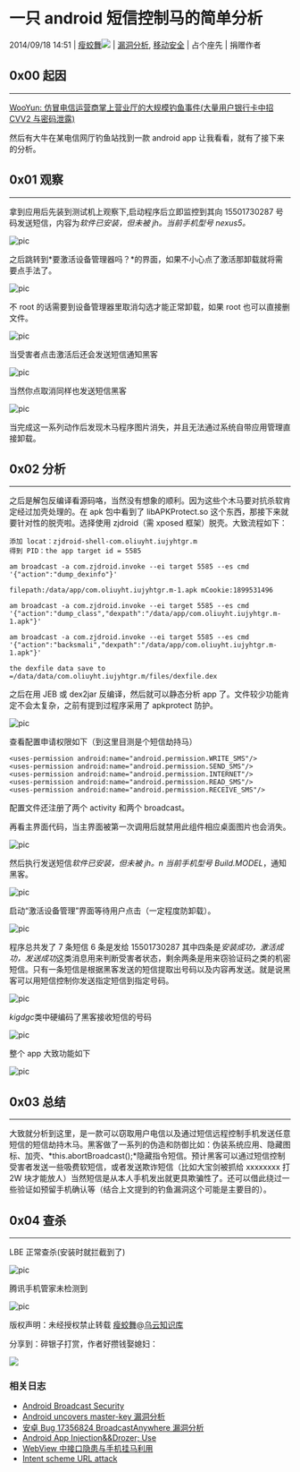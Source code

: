 # 一只 android 短信控制马的简单分析

2014/09/18 14:51 | [瘦蛟舞](http://drops.wooyun.org/author/瘦蛟舞 "由 瘦蛟舞 发布")![](img/img1_u56_png.jpg)   | [漏洞分析](http://drops.wooyun.org/category/papers "查看 漏洞分析 中的全部文章"), [移动安全](http://drops.wooyun.org/category/mobile "查看 移动安全 中的全部文章")  | 占个座先  | 捐赠作者

## 0x00 起因

* * *

[WooYun: 仿冒电信运营商掌上营业厅的大规模钓鱼事件(大量用户银行卡中招 CVV2 与密码泄露)](http://www.wooyun.org/bugs/wooyun-2014-076180)

然后有大牛在某电信网厅钓鱼站找到一款 android app 让我看看，就有了接下来的分析。

## 0x01 观察

* * *

拿到应用后先装到测试机上观察下,启动程序后立即监控到其向 15501730287 号码发送短信，内容为*软件已安装，但未被 jh。当前手机型号 nexus5。*

![pic](img/img1_u145_jpg.jpg)

之后跳转到*要激活设备管理器吗？*的界面，如果不小心点了激活那卸载就将需要点手法了。

![pic](img/img2_u113_jpg.jpg)

不 root 的话需要到设备管理器里取消勾选才能正常卸载，如果 root 也可以直接删文件。

![pic](img/img3_u94_jpg.jpg)

当受害者点击激活后还会发送短信通知黑客

![pic](img/img4_u87_jpg.jpg)

当然你点取消同样也发送短信黑客

![pic](img/img5_u74_jpg.jpg)

当完成这一系列动作后发现木马程序图片消失，并且无法通过系统自带应用管理直接卸载。

## 0x02 分析

* * *

之后是解包反编译看源码咯，当然没有想象的顺利。因为这些个木马要对抗杀软肯定经过加壳处理的。在 apk 包中看到了 libAPKProtect.so 这个东西，那接下来就要针对性的脱壳啦。选择使用 zjdroid（需 xposed 框架）脱壳。大致流程如下：

```
添加 locat：zjdroid-shell-com.oliuyht.iujyhtgr.m
得到 PID：the app target id = 5585

am broadcast -a com.zjdroid.invoke --ei target 5585 --es cmd '{"action":"dump_dexinfo"}'

filepath:/data/app/com.oliuyht.iujyhtgr.m-1.apk mCookie:1899531496

am broadcast -a com.zjdroid.invoke --ei target 5585 --es cmd '{"action":"dump_class","dexpath":"/data/app/com.oliuyht.iujyhtgr.m-1.apk"}'

am broadcast -a com.zjdroid.invoke --ei target 5585 --es cmd '{"action":"backsmali","dexpath":"/data/app/com.oliuyht.iujyhtgr.m-1.apk"}'

the dexfile data save to =/data/data/com.oliuyht.iujyhtgr.m/files/dexfile.dex 
```

之后在用 JEB 或 dex2jar 反编译，然后就可以静态分析 app 了。文件较少功能肯定不会太复杂，之前有提到过程序采用了 apkprotect 防护。

![pic](img/img6_u71_jpg.jpg)

查看配置申请权限如下（到这里目测是个短信劫持马）

```
<uses-permission android:name="android.permission.WRITE_SMS"/>
<uses-permission android:name="android.permission.SEND_SMS"/>
<uses-permission android:name="android.permission.INTERNET"/>
<uses-permission android:name="android.permission.READ_SMS"/>
<uses-permission android:name="android.permission.RECEIVE_SMS"/> 
```

配置文件还注册了两个 activity 和两个 broadcast。

再看主界面代码，当主界面被第一次调用后就禁用此组件相应桌面图片也会消失。

![pic](img/img7_u64_jpg.jpg)

然后执行发送短信*软件已安装，但未被 jh。n 当前手机型号 Build.MODEL*，通知黑客。

![pic](img/img8_u54_jpg.jpg)

启动“激活设备管理”界面等待用户点击（一定程度防卸载）。

![pic](img/img9_u46_jpg.jpg)

程序总共发了 7 条短信 6 条是发给 15501730287 其中四条是*安装成功，激活成功，发送成功*这类消息用来判断受害者状态，剩余两条是用来窃验证码之类的机密短信。只有一条短信是根据黑客发送的短信提取出号码以及内容再发送。就是说黑客可以用短信控制你发送指定短信到指定号码。

![pic](img/img10_u38_jpg.jpg)

*kigdgc*类中硬编码了黑客接收短信的号码

![pic](img/img11_u41_jpg.jpg)

整个 app 大致功能如下

![pic](img/img12_u30_jpg.jpg)

## 0x03 总结

* * *

大致就分析到这里，是一款可以窃取用户电信以及通过短信远程控制手机发送任意短信的短信劫持木马。黑客做了一系列的伪造和防御比如：伪装系统应用、隐藏图标、加壳、*this.abortBroadcast();*隐藏指令短信。预计黑客可以通过短信控制受害者发送一些吸费软短信，或者发送欺诈短信（比如大宝剑被抓给 xxxxxxxx 打 2W 块才能放人）当然短信是从本人手机发出就更具欺骗性了。还可以借此绕过一些验证如预留手机确认等（结合上文提到的钓鱼漏洞这个可能是主要目的）。

## 0x04 查杀

* * *

LBE 正常查杀(安装时就拦截到了)

![pic](img/img13_u34_jpg.jpg)

腾讯手机管家未检测到

![pic](img/img14_u36_jpg.jpg)

版权声明：未经授权禁止转载 [瘦蛟舞](http://drops.wooyun.org/author/瘦蛟舞 "由 瘦蛟舞 发布")@[乌云知识库](http://drops.wooyun.org)

分享到：碎银子打赏，作者好攒钱娶媳妇：

![](img/img19_u13_jpg.jpg)

### 相关日志

*   [Android Broadcast Security](http://drops.wooyun.org/tips/4393)
*   [Android uncovers master-key 漏洞分析](http://drops.wooyun.org/papers/219)
*   [安卓 Bug 17356824 BroadcastAnywhere 漏洞分析](http://drops.wooyun.org/papers/3912)
*   [Android App Injection&&Drozer; Use](http://drops.wooyun.org/tips/2997)
*   [WebView 中接口隐患与手机挂马利用](http://drops.wooyun.org/papers/548)
*   [Intent scheme URL attack](http://drops.wooyun.org/papers/2893)